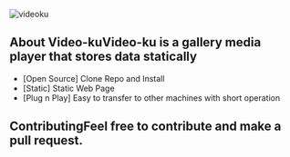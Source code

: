 ![videoku](https://user-images.githubusercontent.com/59151948/116795143-5ab61280-ab05-11eb-9146-5b65a08d6d0f.png)

## About Video-kuVideo-ku is a gallery media player that stores data statically

- [Open Source] Clone Repo and Install
- [Static] Static Web Page
- [Plug n Play] Easy to transfer to other machines with short operation

## ContributingFeel free to contribute and make a pull request.
